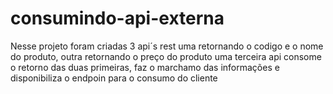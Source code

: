 # consumindo-api-externa
Nesse projeto foram criadas 3 api´s rest
uma retornando o codigo e o nome do produto, outra retornando o preço do produto
uma terceira api consome o retorno das duas primeiras, faz o marchamo das informações 
e disponibiliza o endpoin para o consumo do cliente
